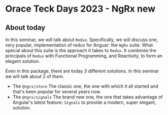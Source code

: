 # Orace Teck Days 2023 - NgRx new
## About today
In this seminar, we will talk about `Redux`. Specifically, we will discuss one, very popular, implementation of redux for Anguar: the `NgRx` suite. What special about this suite is the approach it takes to `Redux`. It combines the principals of `Redux` with Functional Programming, and Reactivity, to form an elegant solution.

Even in this package, there are today 3 different solutions. In this seminar we will talk about 2 of them. 
- The `@ngrx/store` The classic one, the one with which it all started and that's been popular for several years now.
- The `@ngrx/signals` The brand new one, the one that takes advantage of Angular's latest feature: `Signals` to provide a modern, super elegant, solution.


